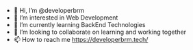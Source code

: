 - 👋 Hi, I’m @developerbrm
- 👀 I’m interested in Web Development
- 🌱 I’m currently learning BackEnd Technologies
- 💞️ I’m looking to collaborate on learning and working together
- 📫 How to reach me https://developerbrm.tech/

<!---
developerbrm/developerbrm is a ✨ special ✨ repository because its `README.md` (this file) appears on your GitHub profile.
You can click the Preview link to take a look at your changes.
--->
